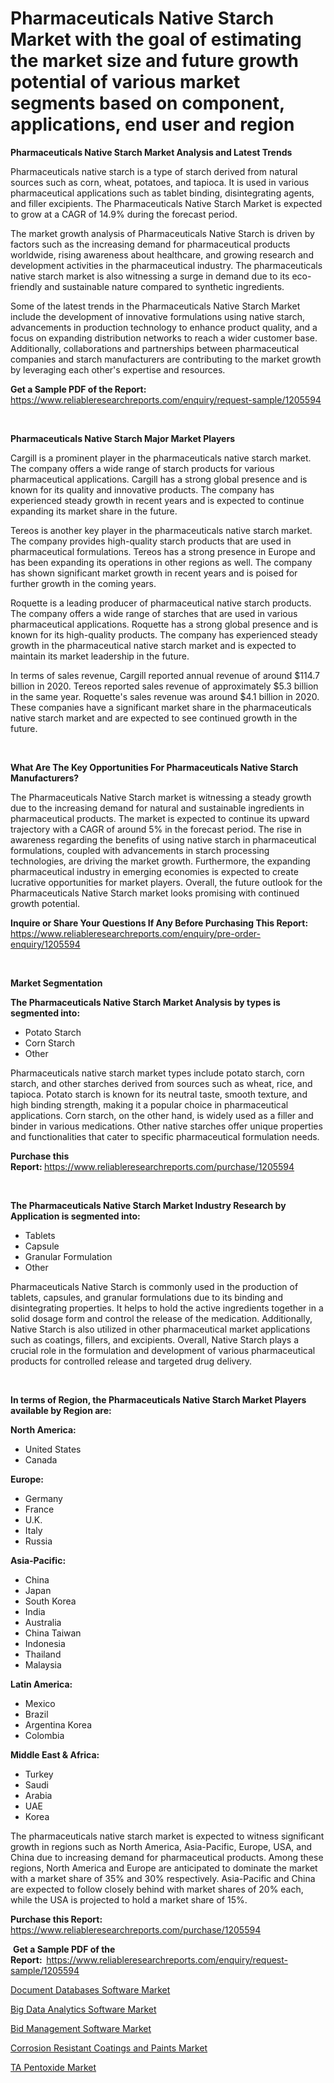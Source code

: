 <p><h1>Pharmaceuticals Native Starch Market with the goal of estimating the market size and future growth potential of various market segments based on component, applications, end user and region</h1></p><p><strong>Pharmaceuticals Native Starch Market Analysis and Latest Trends</strong></p>
<p><p>Pharmaceuticals native starch is a type of starch derived from natural sources such as corn, wheat, potatoes, and tapioca. It is used in various pharmaceutical applications such as tablet binding, disintegrating agents, and filler excipients. The Pharmaceuticals Native Starch Market is expected to grow at a CAGR of 14.9% during the forecast period.</p><p>The market growth analysis of Pharmaceuticals Native Starch is driven by factors such as the increasing demand for pharmaceutical products worldwide, rising awareness about healthcare, and growing research and development activities in the pharmaceutical industry. The pharmaceuticals native starch market is also witnessing a surge in demand due to its eco-friendly and sustainable nature compared to synthetic ingredients.</p><p>Some of the latest trends in the Pharmaceuticals Native Starch Market include the development of innovative formulations using native starch, advancements in production technology to enhance product quality, and a focus on expanding distribution networks to reach a wider customer base. Additionally, collaborations and partnerships between pharmaceutical companies and starch manufacturers are contributing to the market growth by leveraging each other's expertise and resources.</p></p>
<p><strong>Get a Sample PDF of the Report:&nbsp;</strong> <a href="https://www.reliableresearchreports.com/enquiry/request-sample/1205594">https://www.reliableresearchreports.com/enquiry/request-sample/1205594</a></p>
<p>&nbsp;</p>
<p><strong>Pharmaceuticals Native Starch Major Market Players</strong></p>
<p><p>Cargill is a prominent player in the pharmaceuticals native starch market. The company offers a wide range of starch products for various pharmaceutical applications. Cargill has a strong global presence and is known for its quality and innovative products. The company has experienced steady growth in recent years and is expected to continue expanding its market share in the future.</p><p>Tereos is another key player in the pharmaceuticals native starch market. The company provides high-quality starch products that are used in pharmaceutical formulations. Tereos has a strong presence in Europe and has been expanding its operations in other regions as well. The company has shown significant market growth in recent years and is poised for further growth in the coming years.</p><p>Roquette is a leading producer of pharmaceutical native starch products. The company offers a wide range of starches that are used in various pharmaceutical applications. Roquette has a strong global presence and is known for its high-quality products. The company has experienced steady growth in the pharmaceutical native starch market and is expected to maintain its market leadership in the future.</p><p>In terms of sales revenue, Cargill reported annual revenue of around $114.7 billion in 2020. Tereos reported sales revenue of approximately $5.3 billion in the same year. Roquette's sales revenue was around $4.1 billion in 2020. These companies have a significant market share in the pharmaceuticals native starch market and are expected to see continued growth in the future.</p></p>
<p>&nbsp;</p>
<p><strong>What Are The Key Opportunities For Pharmaceuticals Native Starch Manufacturers?</strong></p>
<p><p>The Pharmaceuticals Native Starch market is witnessing a steady growth due to the increasing demand for natural and sustainable ingredients in pharmaceutical products. The market is expected to continue its upward trajectory with a CAGR of around 5% in the forecast period. The rise in awareness regarding the benefits of using native starch in pharmaceutical formulations, coupled with advancements in starch processing technologies, are driving the market growth. Furthermore, the expanding pharmaceutical industry in emerging economies is expected to create lucrative opportunities for market players. Overall, the future outlook for the Pharmaceuticals Native Starch market looks promising with continued growth potential.</p></p>
<p><strong>Inquire or Share Your Questions If Any Before Purchasing This Report:</strong> <a href="https://www.reliableresearchreports.com/enquiry/pre-order-enquiry/1205594">https://www.reliableresearchreports.com/enquiry/pre-order-enquiry/1205594</a></p>
<p>&nbsp;</p>
<p><strong>Market Segmentation</strong></p>
<p><strong>The Pharmaceuticals Native Starch Market Analysis by types is segmented into:</strong></p>
<p><ul><li>Potato Starch</li><li>Corn Starch</li><li>Other</li></ul></p>
<p><p>Pharmaceuticals native starch market types include potato starch, corn starch, and other starches derived from sources such as wheat, rice, and tapioca. Potato starch is known for its neutral taste, smooth texture, and high binding strength, making it a popular choice in pharmaceutical applications. Corn starch, on the other hand, is widely used as a filler and binder in various medications. Other native starches offer unique properties and functionalities that cater to specific pharmaceutical formulation needs.</p></p>
<p><strong>Purchase this Report:&nbsp;</strong><a href="https://www.reliableresearchreports.com/purchase/1205594">https://www.reliableresearchreports.com/purchase/1205594</a></p>
<p>&nbsp;</p>
<p><strong>The Pharmaceuticals Native Starch Market Industry Research by Application is segmented into:</strong></p>
<p><ul><li>Tablets</li><li>Capsule</li><li>Granular Formulation</li><li>Other</li></ul></p>
<p><p>Pharmaceuticals Native Starch is commonly used in the production of tablets, capsules, and granular formulations due to its binding and disintegrating properties. It helps to hold the active ingredients together in a solid dosage form and control the release of the medication. Additionally, Native Starch is also utilized in other pharmaceutical market applications such as coatings, fillers, and excipients. Overall, Native Starch plays a crucial role in the formulation and development of various pharmaceutical products for controlled release and targeted drug delivery.</p></p>
<p>&nbsp;</p>
<p><strong>In terms of Region, the Pharmaceuticals Native Starch Market Players available by Region are:</strong></p>
<p>
    <p> <strong> North America: </strong>
        <ul>
            <li>United States</li>
            <li>Canada</li>
        </ul>
        </p> 
    <p> <strong> Europe: </strong>
        <ul>
            <li>Germany</li>
            <li>France</li>
            <li>U.K.</li>
            <li>Italy</li>
            <li>Russia</li>
        </ul>
        </p> 
    <p> <strong> Asia-Pacific: </strong>
        <ul>
            <li>China</li>
            <li>Japan</li>
            <li>South Korea</li>
            <li>India</li>
            <li>Australia</li>
            <li>China Taiwan</li>
            <li>Indonesia</li>
            <li>Thailand</li>
            <li>Malaysia</li>
        </ul>
        </p> 
    <p> <strong> Latin America: </strong>
        <ul>
            <li>Mexico</li>
            <li>Brazil</li>
            <li>Argentina Korea</li>
            <li>Colombia</li>
        </ul>
        </p> 
    <p> <strong> Middle East & Africa: </strong>
        <ul>
            <li>Turkey</li>
            <li>Saudi</li>
            <li>Arabia</li>
            <li>UAE</li>
            <li>Korea</li>
        </ul>
    </p>
    </p>
<p><p>The pharmaceuticals native starch market is expected to witness significant growth in regions such as North America, Asia-Pacific, Europe, USA, and China due to increasing demand for pharmaceutical products. Among these regions, North America and Europe are anticipated to dominate the market with a market share of 35% and 30% respectively. Asia-Pacific and China are expected to follow closely behind with market shares of 20% each, while the USA is projected to hold a market share of 15%.</p></p>
<p><strong>Purchase this Report: </strong><a href="https://www.reliableresearchreports.com/purchase/1205594">https://www.reliableresearchreports.com/purchase/1205594</a></p>
<p>&nbsp;<strong>Get a Sample PDF of the Report:&nbsp;&nbsp;</strong><a href="https://www.reliableresearchreports.com/enquiry/request-sample/1205594">https://www.reliableresearchreports.com/enquiry/request-sample/1205594</a></p>
<p><strong></strong></p>
<p><p><a href="https://medium.com/@sarahchavez1995/document-databases-software-market-size-and-market-trends-complete-industry-overview-2024-to-2031-8860b3a61448">Document Databases Software Market</a></p><p><a href="https://medium.com/@sarahchavez1995/big-data-analytics-software-market-trends-forecast-and-competitive-analysis-to-2031-83bc68cb284d">Big Data Analytics Software Market</a></p><p><a href="https://medium.com/@oliviastone00/bid-management-software-market-report-reveals-the-latest-trends-and-growth-opportunities-of-this-0bc01c2e22cf">Bid Management Software Market</a></p><p><a href="https://github.com/santosh758595/Market-Research-Report-List-3/blob/main/corrosion-resistant-coatings-and-paints-market.md">Corrosion Resistant Coatings and Paints Market</a></p><p><a href="https://github.com/mbisetmhermsr/Market-Research-Report-List-1/blob/main/ta-pentoxide-market.md">TA Pentoxide Market</a></p></p>
